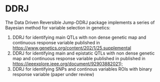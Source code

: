 # DDRJ

The Data Driven Reversible Jump-DDRJ package implements a series of Bayesian method for variable selection in genetics:

1. DDRJ for identifying main QTLs with non dense genetic map and continuous response variable published in https://www.genetics.org/content/202/1/25.supplemental
2. DDRJ for identifying main and epistatic QTLs with non dense genetic map and continuous response variable  published in published in https://ieeexplore.ieee.org/document/92903882021);
3. DDRJ for identifying SNPs and continous variables ROIs with   binary response variable (paper under review)

